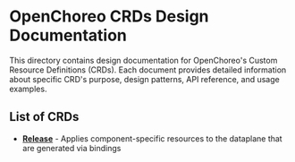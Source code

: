 # OpenChoreo CRDs Design Documentation

This directory contains design documentation for OpenChoreo's Custom Resource Definitions (CRDs). Each document provides detailed information about specific CRD's purpose, design patterns, API reference, and usage examples.

## List of CRDs

- [**Release**](release.md) - Applies component-specific resources to the dataplane that are generated via bindings
